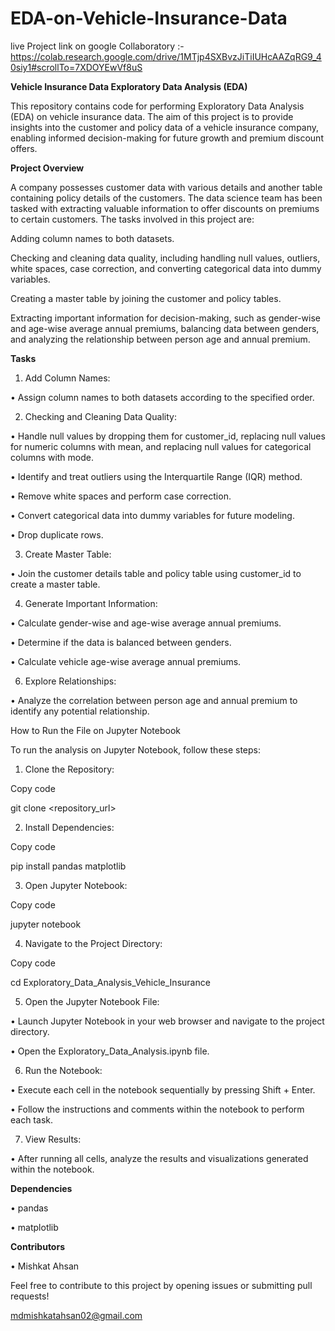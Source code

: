 # EDA-on-Vehicle-Insurance-Data

live Project  link on google Collaboratory :- https://colab.research.google.com/drive/1MTjp4SXBvzJiTiIUHcAAZqRG9_40siy1#scrollTo=7XDOYEwVf8uS

**Vehicle Insurance Data Exploratory Data Analysis (EDA)** 

This repository contains code for performing Exploratory Data Analysis (EDA) on vehicle insurance data. The aim of this project is to provide insights into the customer and policy data of a vehicle insurance company, enabling informed decision-making for future growth and premium discount offers.


**Project Overview** 

A company possesses customer data with various details and another table containing policy details of the customers. The data science team has been tasked with extracting valuable information to offer discounts on premiums to certain customers. The tasks involved in this project are:


Adding column names to both datasets.

Checking and cleaning data quality, including handling null values, outliers, white spaces, case correction, and converting categorical data into dummy variables.

Creating a master table by joining the customer and policy tables.

Extracting important information for decision-making, such as gender-wise and age-wise average annual premiums, balancing data between genders, and analyzing the relationship between person age and annual premium.


**Tasks**

1.	Add Column Names:
   
•	Assign column names to both datasets according to the specified order.


2.	Checking and Cleaning Data Quality:

•	Handle null values by dropping them for customer_id, replacing null values for numeric columns with mean, and replacing null values for categorical columns with mode.


•	Identify and treat outliers using the Interquartile Range (IQR) method.

•	Remove white spaces and perform case correction.

•	Convert categorical data into dummy variables for future modeling.

•	Drop duplicate rows.

3.	Create Master Table:

•	Join the customer details table and policy table using customer_id to create a master table.

4.	Generate Important Information:

•	Calculate gender-wise and age-wise average annual premiums.

•	Determine if the data is balanced between genders.

•	Calculate vehicle age-wise average annual premiums.

6.	Explore Relationships:

•	Analyze the correlation between person age and annual premium to identify any potential relationship.

How to Run the File on Jupyter Notebook

To run the analysis on Jupyter Notebook, follow these steps:

1.	Clone the Repository:

Copy code

git clone <repository_url> 

2.	Install Dependencies:

Copy code

pip install pandas matplotlib 

3.	Open Jupyter Notebook:

Copy code

jupyter notebook 

4.	Navigate to the Project Directory:

Copy code

cd Exploratory_Data_Analysis_Vehicle_Insurance 

5.	Open the Jupyter Notebook File:

•	Launch Jupyter Notebook in your web browser and navigate to the project directory.

•	Open the Exploratory_Data_Analysis.ipynb file.

6.	Run the Notebook:

•	Execute each cell in the notebook sequentially by pressing Shift + Enter.

•	Follow the instructions and comments within the notebook to perform each task.

7.	View Results:

•	After running all cells, analyze the results and visualizations generated within the notebook.


**Dependencies**

•	pandas

•	matplotlib

**Contributors**

•	Mishkat Ahsan 


Feel free to contribute to this project by opening issues or submitting pull requests!

mdmishkatahsan02@gmail.com 

